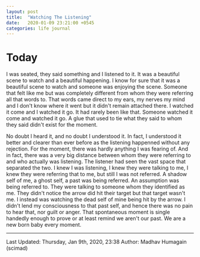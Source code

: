 ```yaml
---
layout: post
title:  "Watching The Listening"
date:   2020-01-09 23:21:00 +0545
categories: life journal
---
```

# Today

I was seated, they said something and I listened to it. It was a beautiful scene to watch and a beautiful happening. I know for sure that it was a beautiful scene to watch and someone was enjoying the scene. Someone that felt like me but was completely different from whom they were referring all that words to. That words came direct to my ears, my nerves my mind and I don't know where it went but it didn't remain attached there. I watched it come and I watched it go. It had rarely been like that. Someone watched it come and watched it go. A glue that used to tie what they said to whom they said didn't exist for the moment.

No doubt I heard it, and no doubt I understood it. In fact, I understood it better and clearer than ever before as the listening happenned without any rejection. For the moment, there was hardly anything I was fearing of. And in fact, there was a very big distance between whom they were referring to and who actually was listening. The listener had seen the vast space that separated the two. I knew I was listening, I knew they were talking to me, I knew they were referring that to me, but still I was not referred. A shadow self of me, a ghost self, a past was being referred. An assumption was being referred to. They were talking to someone whom they identified as me. They didn't notice the arrow did hit their target but that target wasn't me. I instead was watching the dead self of mine being hit by the arrow. I didn't lend my consciousness to that past self, and hence there was no pain to hear that, nor guilt or anger. That spontaneous moment is single handedly enough to prove or at least remind we aren't our past. We are a new born baby every moment.

----------
Last Updated: Thursday, Jan 9th, 2020, 23:38
Author: Madhav Humagain (scimad)